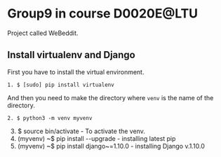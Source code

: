 # Group9 in course D0020E@LTU
Project called WeBeddit.
## Install virtualenv and Django
First you have to install the virtual environment.
```
1. $ [sudo] pip install virtualenv
```
And then you need to make the directory where ```venv``` is the name of the directory.
```
2. $ python3 -m venv myvenv
```
3. $ source bin/activate   - To activate the venv.
4. (myvenv) ~$ pip install --upgrade   - installing latest pip
5. (myvenv) ~$ pip install django~=1.10.0   - installing Django v.1.10.0


